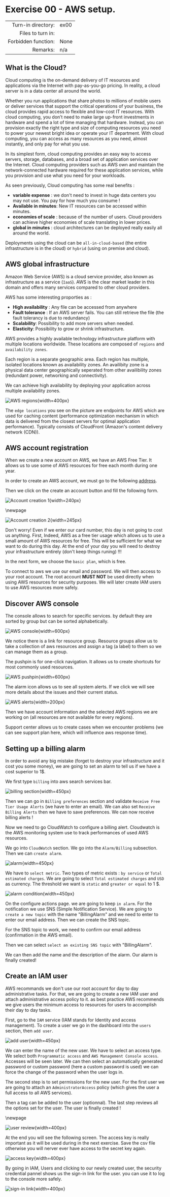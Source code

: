 # Exercise 00 - AWS setup.

|                         |                    |
| -----------------------:| ------------------ |
|   Turn-in directory:    |  ex00              |
|   Files to turn in:     |                    |
|   Forbidden function:   |  None              |
|   Remarks:              |  n/a               |

## What is the Cloud?

Cloud computing is the on-demand delivery of IT resources and applications via the Internet with pay-as-you-go pricing. In reality, a cloud server is in a data center all around the world.

Whether you run applications that share photos to millions of mobile users or deliver services that support the critical operations of your business, the cloud provides rapid access to flexible and low-cost IT resources. With cloud computing, you don’t need to make large up-front investments in hardware and spend a lot of time managing that hardware. Instead, you can provision exactly the right type and size of computing resources you need to power your newest bright idea or operate your IT department. With cloud computing, you can access as many resources as you need, almost instantly, and only pay for what you use.

In its simplest form, cloud computing provides an easy way to access servers, storage, databases, and a broad set of application services over the Internet. Cloud computing providers such as AWS own and maintain the network-connected hardware required for these application services, while you provision and use what you need for your workloads.

As seen previously, Cloud computing has some real benefits :

- **variable expense** : we don't need to invest in huge data centers you may not use. You pay for how much you consume !
- **Available in minutes**: New IT resources can be accessed within minutes.
- **economies of scale** : because of the number of users. Cloud providers can achieve higher economies of scale translating in lower prices.
- **global in minutes** : cloud architectures can be deployed really easily all around the world.

Deployments using the cloud can be `all-in-cloud-based` (the entire infrastructure is in the cloud) or `hybrid` (using on premise and cloud).

## AWS global infrastructure

Amazon Web Service (AWS) is a cloud service provider, also known as infrastructure as a service (`IaaS`). AWS is the clear market leader in this domain and offers many services compared to other cloud providers.

AWS has some interesting proporties as :

- **High availability** : Any file can be accessed from anywhere
- **Fault tolerance** : If an AWS server fails. You can still retrieve the file (the fault tolerancy is due to redundancy)
- **Scalability**: Possibility to add more servers when needed.
- **Elasticity**: Possibility to grow or shrink infrastructure.

AWS provides a highly available technology infrastructure platform with multiple locations worldwide. These locations are composed of `regions` and `availability zones`.

Each region is a separate geographic area. Each region has multiple, isolated locations known as availability zones. An availibity zone is a physical data center geographically seperated from other availibility zones (redundant power, networking and connectivity).

We can achieve high availability by deploying your application across multiple availability zones.

![AWS regions](../assets/aws_regions.png){width=400px}

The `edge locations` you see on the picture are endpoints for AWS which are used for caching content (performance optimization mechanism in which data is delivered from the closest servers for optimal application performance). Typically consists of CloudFront (Amazon's content delivery network (CDN)).

## AWS account registration

When we create a new account on AWS, we have an AWS Free Tier. It allows us to use some of AWS resources for free each month during one year.

In order to create an AWS account, we must go to the following [address](https://aws.amazon.com).

Then we click on the create an account button and fill the following form.

![Account creation 1](../assets/account_creation_1.png){width=240px}

\newpage

![Account creation 2](../assets/account_creation_2.png){width=245px}

Don't worry! Even if we enter our card number, this day is not going to cost us anything. First,  Indeed, AWS as a free tier usage which allows us to use a small amount of AWS resources for free. This will be sufficient for what we want to do during this day. At the end of your day you will need to destroy your infrastructure entirely (don't keep things runing) !!!

In the next form, we choose the `basic plan`, which is free.

To connect to aws we use our email and password. We will then access to your root account. The root account **MUST NOT** be used directly when using AWS resources for security purposes. We will later create IAM users to use AWS resources more safely.


## Discover AWS console

The console allows to search for specific services. by default they are sorted by group but can be sorted alphabetically.

![AWS console](../assets/console.png){width=600px}

We notice there is a link for resource group. Resource groups allow us to take a collection of aws resources and assign a tag (a label) to them so we can manage them as a group.

The pushpin is for one-click navigation. It allows us to create shortcuts for most commonly used resources.

![AWS pushpin](../assets/pushpin.png){width=600px}

The alarm icon allows us to see all system alerts. If we click we will see more details about the issues and their current status.

![AWS alerts](../assets/alerts.png){width=200px}

Then we have account information and the selected AWS regions we are working on (all resources are not available for every regions).

Support center allows us to create cases when we encounter problems (we can see support plan here, which will influence aws response time).


## Setting up a billing alarm

In order to avoid any big mistake (forget to destroy your infrastructure and it cost you some money), we are going to set an alarm to tell us if we have a cost superior to 1$.

We first type `billing` into aws search services bar.

![billing section](../assets/billing.png){width=450px}

Then we can go in `Billing preferences` section and validate `Receive Free Tier Usage Alerts` (we have to enter an email). We can also set `Receive Billing Alerts` then we have to save preferences. We can now receive billing alerts !

Now we need to go CloudWatch to configure a billing alert. Cloudwatch is the AWS monitoring system use to track performances of used AWS resources.

We go into `CloudWatch` section. We go into the `Alarm/Billing` subsection. Then we can `create alarm`.

![alarm](../assets/account_alarm.png){width=450px}

We have to `select metric`. Two types of metric exists : `by service` or `Total estimated charges`. We are going to select `Total estimated charges` and `USD` as currency. The threshold we want is `static` and `greater or equal` to 1 $.

![alarm condition](../assets/account_alarm_cond.png){width=450px}

On the configure actions page. we are going to keep `in alarm`. For the notification we use SNS (Simple Notification Service). We are going to `create a new topic` with the name "BillingAlarm" and we need to enter to enter our email address. Then we can create the SNS topic.

For the SNS topic to work, we need to confirm our email address (confirmation in the AWS email).

Then we can select `select an existing SNS topic` with "BillingAlarm".

We can then add the name and the description of the alarm. Our alarm is finally created!

## Create an IAM user

AWS recommands we don't use our root account for day to day administrative tasks. For that, we are going to create a new IAM user and attach administrative access policy to it. as best practice AWS recommends we give users the minimum access to resources for users to accomplish their day to day tasks.

First, go to the `IAM` service (IAM stands for Identity and access management). To create a user we go in the dashboard into the `users` section, then `add user`.

![add user](../assets/add_user1.png){width=450px}

We can enter the name of the new user. We have to select an access type. We select both `Programmatic access` and `AWS Management Console access`. Accesses will be seen later.
We can then select an automatically generated password or custom password (here a custom password is used) we can force the change of the password when the user logs in.

The second step is to set permissions for the new user. For the first user we are going to attach an `AdministratorAccess` policy (which gives the user a full access to all AWS services).

Then a tag can be added to the user (optionnal). The last step reviews all the options set for the user. The user is finally created !

\newpage

![user review](../assets/add_user2.png){width=400px}

At the end you will see the following screen. The access key is really important as it will be used during in the next exercise. Save the csv file otherwise you will nerver ever have access to the secret key again.

![access key](../assets/access_key.png){width=400px}

By going in IAM, Users and clicking to our newly created user, the security credential pannel shows us the sign-in link for the user. you can use it to log to the console more safely.

![sign-in link](../assets/user_sign_in_link.png){width=400px}
